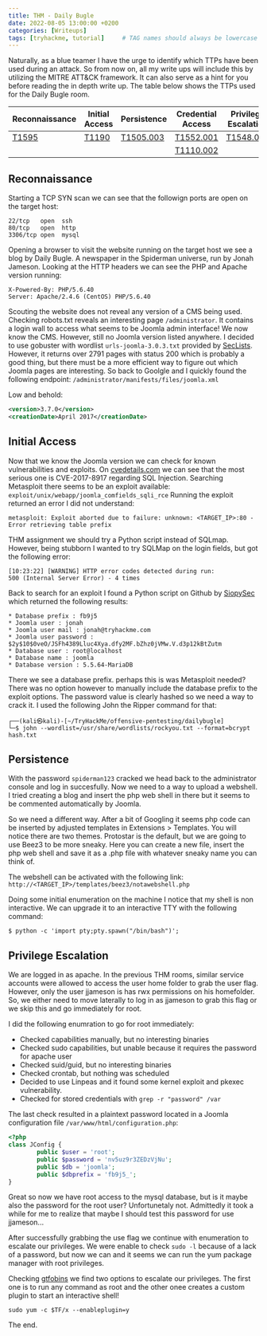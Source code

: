 ```yaml
---
title: THM - Daily Bugle
date: 2022-08-05 13:00:00 +0200
categories: [Writeups]
tags: [tryhackme, tutorial]     # TAG names should always be lowercase
---
```


Naturally, as a blue teamer I have the urge to identify which TTPs have been used during an attack. So from now on, all my write ups will include this by utilizing the MITRE ATT&CK framework. It can also serve as a hint for you before reading the in depth write up. The table below shows the TTPs used for the Daily Bugle room. 


| Reconnaissance | Initial Access | Persistence | Credential Access | Privilege Escalation |
|----------------|----------------|-------------|-------------------|----------------------|
| [T1595](https://attack.mitre.org/techniques/T1595/)          | [T1190](https://attack.mitre.org/techniques/T1190/)          | [T1505.003](https://attack.mitre.org/techniques/T1505/003/)   | [T1552.001](https://attack.mitre.org/techniques/T1552/001/)         | [T1548.003](https://attack.mitre.org/techniques/T1548/003/)            |
|                |                |             | [T1110.002](https://attack.mitre.org/techniques/T1110/002/)         |                      |


## Reconnaissance
Starting a TCP SYN scan we can see that the followign ports are open on the target host:

```
22/tcp   open  ssh
80/tcp   open  http
3306/tcp open  mysql
```
Opening a browser to visit the website running on the target host we see a blog by Daily Bugle. 
A newspaper in the Spiderman universe, run by Jonah Jameson. Looking at the HTTP headers we can see the PHP and Apache version running:
```
X-Powered-By: PHP/5.6.40
Server: Apache/2.4.6 (CentOS) PHP/5.6.40
```
Scouting the website does not reveal any version of a CMS being used. Checking robots.txt reveals an interesting page `/administrator`.
It contains a login wall to access what seems to be Joomla admin interface! We now know the CMS. However, still no Joomla version listed anywhere.
I decided to use gobuster with wordlist `urls-joomla-3.0.3.txt` provided by [SecLists](https://github.com/danielmiessler/SecLists).
However, it returns over 2791 pages with status 200 which is probably a good thing, but there must be a more efficient way to figure out which Joomla pages are interesting.
So back to Goolgle and I quickly found the following endpoint: `/administrator/manifests/files/joomla.xml`

Low and behold:
```xml
<version>3.7.0</version>
<creationDate>April 2017</creationDate>
```
## Initial Access
Now that we know the Joomla version we can check for known vulnerabilities and exploits. On [cvedetails.com](https://www.cvedetails.com/vulnerability-list/vendor_id-3496/product_id-33052/version_id-566072/Joomla-Joomla--3.7.0.html) we can see that the most serious one is CVE-2017-8917 regarding SQL Injection. Searching Metasploit there seems to be an exploit available: `exploit/unix/webapp/joomla_comfields_sqli_rce` Running the exploit returned an error I did not understand:

```console
metasploit: Exploit aborted due to failure: unknown: <TARGET_IP>:80 - Error retrieving table prefix
```
THM assignment we should try a Python script instead of SQLmap. However, being stubborn I wanted to try SQLMap on the login fields, but got the following error:
```shell
[10:23:22] [WARNING] HTTP error codes detected during run:
500 (Internal Server Error) - 4 times
```
Back to search for an exploit I found a Python script on Github by [SiopySec](https://github.com/SiopySec/CVE-2017-8917) which returned the following results:
```shell
* Database prefix : fb9j5
* Joomla user : jonah
* Joomla user mail : jonah@tryhackme.com
* Joomla user password : $2y$10$0veO/JSFh4389Lluc4Xya.dfy2MF.bZhz0jVMw.V.d3p12kBtZutm
* Database user : root@localhost
* Database name : joomla
* Database version : 5.5.64-MariaDB
```
There we see a database prefix. perhaps this is was Metasploit needed? There was no option however to manually include the database prefix to the exploit options.
The password value is clearly hashed so we need a way to crack it. I used the following John the Ripper command for that:

```shell
┌──(kali㉿kali)-[~/TryHackMe/offensive-pentesting/dailybugle]
└─$ john --wordlist=/usr/share/wordlists/rockyou.txt --format=bcrypt hash.txt
```

## Persistence
With the password `spiderman123` cracked we head back to the administrator console and log in succesfully.
Now we need to a way to upload a webshell. I tried creating a blog and insert the php web shell in there but it seems to be commented automatically by Joomla.

So we need a different way. After a bit of Googling it seems php code can be inserted by adjusted templates in Extensions > Templates.
You will notice there are two themes. Protostar is the default, but we are going to use Beez3 to be more sneaky.
Here you can create a new file, insert the php web shell and save it as a .php file with whatever sneaky name you can think of.

The webshell can be activated with the following link: `http://<TARGET_IP>/templates/beez3/notawebshell.php`

Doing some initial enumeration on the machine I notice that my shell is non interactive. We can upgrade it to an interactive TTY with the following command:
```shell
$ python -c 'import pty;pty.spawn("/bin/bash")'; 
```

## Privilege Escalation
We are logged in as apache. In the previous THM rooms, similar service accounts were allowed to access the user home folder to grab the user flag.
However, only the user jjameson is has rwx permissions on his homefolder. So, we either need to move laterally to log in as jjameson to grab this flag or we skip this and go immediately for root.

I did the following enumration to go for root immediately:
* Checked capabilities manually, but no interesting binaries
* Checked sudo capabilities, but unable because it requires the password for apache user
* Checked suid/guid, but no interesting binaries
* Checked crontab, but nothing was scheduled
* Decided to use Linpeas and it found some kernel exploit and pkexec vulnerability.
* Checked for stored credentials with `grep -r "password" /var`

The last check resulted in a plaintext password located in a Joomla configuration file `/var/www/html/configuration.php`:
```php
<?php
class JConfig {
        public $user = 'root';
        public $password = 'nv5uz9r3ZEDzVjNu';
        public $db = 'joomla';
        public $dbprefix = 'fb9j5_';
}
```

Great so now we have root access to the mysql database, but is it maybe also the password for the root user? Unfortunetaly not.
Admittedly it took a while for me to realize that maybe I should test this password for use jjameson...

After successfully grabbing the use flag we continue with enumeration to escalate our privileges.
We were enable to check `sudo -l` because of a lack of a password, but now we can and it seems we can run the yum package manager with root privileges.

Checking [gtfobins](https://gtfobins.github.io/gtfobins/yum/#sudo) we find two options to escalate our privileges. The first one is to run any command as root and the other onee creates a custom plugin to start an interactive shell!

`sudo yum -c $TF/x --enableplugin=y` 

The end.